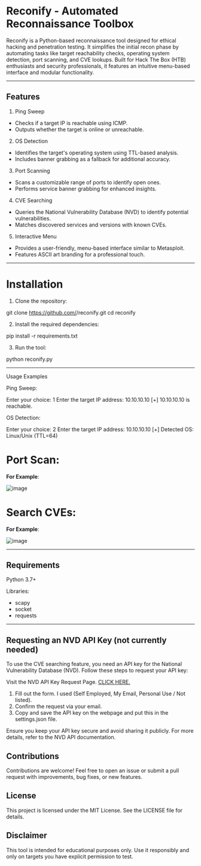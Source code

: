 # Reconify - Automated Reconnaissance Toolbox

Reconify is a Python-based reconnaissance tool designed for ethical hacking and penetration testing. It simplifies the initial recon phase by automating tasks like target reachability checks, operating system detection, port scanning, and CVE lookups. Built for Hack The Box (HTB) enthusiasts and security professionals, it features an intuitive menu-based interface and modular functionality.

---

## Features

1. Ping Sweep
- Checks if a target IP is reachable using ICMP.
- Outputs whether the target is online or unreachable.
  
2. OS Detection
- Identifies the target's operating system using TTL-based analysis.
- Includes banner grabbing as a fallback for additional accuracy.

3. Port Scanning
- Scans a customizable range of ports to identify open ones.
- Performs service banner grabbing for enhanced insights.

4. CVE Searching
- Queries the National Vulnerability Database (NVD) to identify potential vulnerabilities.
- Matches discovered services and versions with known CVEs.

5. Interactive Menu

- Provides a user-friendly, menu-based interface similar to Metasploit.
- Features ASCII art branding for a professional touch.

---

# Installation

1. Clone the repository:

git clone https://github.com/<your-username>/reconify.git
cd reconify

2. Install the required dependencies:

pip install -r requirements.txt

3. Run the tool:

python reconify.py

---

Usage Examples

Ping Sweep:

Enter your choice: 1
Enter the target IP address: 10.10.10.10
[+] 10.10.10.10 is reachable.

OS Detection:

Enter your choice: 2
Enter the target IP address: 10.10.10.10
[+] Detected OS: Linux/Unix (TTL=64)

# Port Scan:

**For Example**:

![image](https://github.com/user-attachments/assets/a3c40ca7-0e14-4339-bd22-7f81a6c88380)


# Search CVEs:

**For Example**:

![image](https://github.com/user-attachments/assets/4e92806f-a3fd-491e-95fa-d39e5f866332)

---

## Requirements

Python 3.7+

Libraries:

- scapy
- socket
- requests

---

## Requesting an NVD API Key (not currently needed)

To use the CVE searching feature, you need an API key for the National Vulnerability Database (NVD). Follow these steps to request your API key:

Visit the NVD API Key Request Page. [CLICK HERE.](https://nvd.nist.gov/developers/request-an-api-key)

1. Fill out the form. I used (Self Employed, My Email, Personal Use / Not listed).
2. Confirm the request via your email.
3. Copy and save the API key on the webpage and put this in the settings.json file.

Ensure you keep your API key secure and avoid sharing it publicly. For more details, refer to the NVD API documentation.

## Contributions

Contributions are welcome! Feel free to open an issue or submit a pull request with improvements, bug fixes, or new features.

## License

This project is licensed under the MIT License. See the LICENSE file for details.

## Disclaimer

This tool is intended for educational purposes only. Use it responsibly and only on targets you have explicit permission to test.
